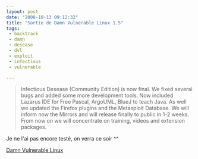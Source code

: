 ```yaml
---
layout: post
date: "2008-10-13 09:12:32"
title: "Sortie de Damn Vulnerable Linux 1.5"
tags:
 - backtrack
 - damn
 - desease
 - dvl
 - exploit
 - infectious
 - vulnerable

---
```


> Infectious Desease (Community Edition) is now final. We fixed several bugs and added some more development tools. Now included Lazarus IDE for Free Pascal, ArgoUML, BlueJ to teach Java. As well we updated the Firefox plugins and the Metasploit Database. We will inform now the Mirrors and will release finally to public in 1-2 weeks. From now on we will concentrate on training, videos and extension packages.


Je ne l'ai pas encore testé, on verra ce soir ^^

[Damn Vulnerable Linux](http://www.damnvulnerablelinux.org)
